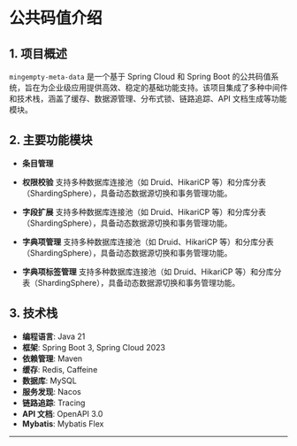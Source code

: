 # 公共码值介绍

## 1. 项目概述
`mingempty-meta-data` 是一个基于 Spring Cloud 和 Spring Boot 的公共码值系统，旨在为企业级应用提供高效、稳定的基础功能支持。该项目集成了多种中间件和技术栈，涵盖了缓存、数据源管理、分布式锁、链路追踪、API 文档生成等功能模块。

## 2. 主要功能模块

- **条目管理**
  

- **权限校验**
  支持多种数据库连接池（如 Druid、HikariCP 等）和分库分表（ShardingSphere），具备动态数据源切换和事务管理功能。

- **字段扩展**
  支持多种数据库连接池（如 Druid、HikariCP 等）和分库分表（ShardingSphere），具备动态数据源切换和事务管理功能。

- **字典项管理**
  支持多种数据库连接池（如 Druid、HikariCP 等）和分库分表（ShardingSphere），具备动态数据源切换和事务管理功能。

- **字典项标签管理**
  支持多种数据库连接池（如 Druid、HikariCP 等）和分库分表（ShardingSphere），具备动态数据源切换和事务管理功能。



## 3. 技术栈

- **编程语言**: Java 21
- **框架**: Spring Boot 3, Spring Cloud 2023
- **依赖管理**: Maven
- **缓存**: Redis, Caffeine
- **数据库**: MySQL
- **服务发现**: Nacos
- **链路追踪**: Tracing
- **API 文档**: OpenAPI 3.0
- **Mybatis**: Mybatis Flex
---